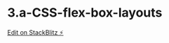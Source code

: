 # 3.a-CSS-flex-box-layouts

[Edit on StackBlitz ⚡️](https://stackblitz.com/edit/web-platform-uhsz2i)